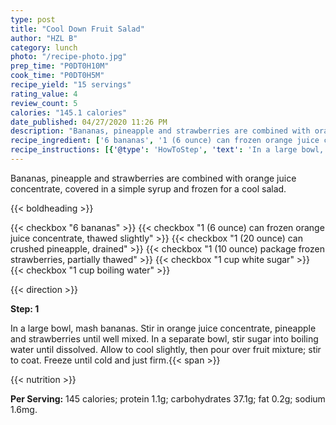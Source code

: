 ```yaml
---
type: post
title: "Cool Down Fruit Salad"
author: "HZL B"
category: lunch
photo: "/recipe-photo.jpg"
prep_time: "P0DT0H10M"
cook_time: "P0DT0H5M"
recipe_yield: "15 servings"
rating_value: 4
review_count: 5
calories: "145.1 calories"
date_published: 04/27/2020 11:26 PM
description: "Bananas, pineapple and strawberries are combined with orange juice concentrate, covered in a simple syrup and frozen for a cool salad."
recipe_ingredient: ['6 bananas', '1 (6 ounce) can frozen orange juice concentrate, thawed slightly', '1 (20 ounce) can crushed pineapple, drained', '1 (10 ounce) package frozen strawberries, partially thawed', '1 cup white sugar', '1 cup boiling water']
recipe_instructions: [{'@type': 'HowToStep', 'text': 'In a large bowl, mash bananas.  Stir in orange juice concentrate, pineapple and strawberries until well mixed. In a separate bowl, stir sugar into boiling water until dissolved.  Allow to cool slightly, then pour over fruit mixture; stir to coat.  Freeze until cold and just firm.\n'}]
---
```


Bananas, pineapple and strawberries are combined with orange juice concentrate, covered in a simple syrup and frozen for a cool salad. 

{{< boldheading >}}

{{< checkbox "6  bananas" >}}
{{< checkbox "1 (6 ounce) can frozen orange juice concentrate, thawed slightly" >}}
{{< checkbox "1 (20 ounce) can crushed pineapple, drained" >}}
{{< checkbox "1 (10 ounce) package frozen strawberries, partially thawed" >}}
{{< checkbox "1 cup white sugar" >}}
{{< checkbox "1 cup boiling water" >}}


{{< direction >}}

**Step: 1**

In a large bowl, mash bananas.  Stir in orange juice concentrate, pineapple and strawberries until well mixed. In a separate bowl, stir sugar into boiling water until dissolved.  Allow to cool slightly, then pour over fruit mixture; stir to coat.  Freeze until cold and just firm.{{< span >}}

{{< nutrition >}}

**Per Serving:** 145 calories; protein 1.1g; carbohydrates 37.1g; fat 0.2g; sodium 1.6mg.